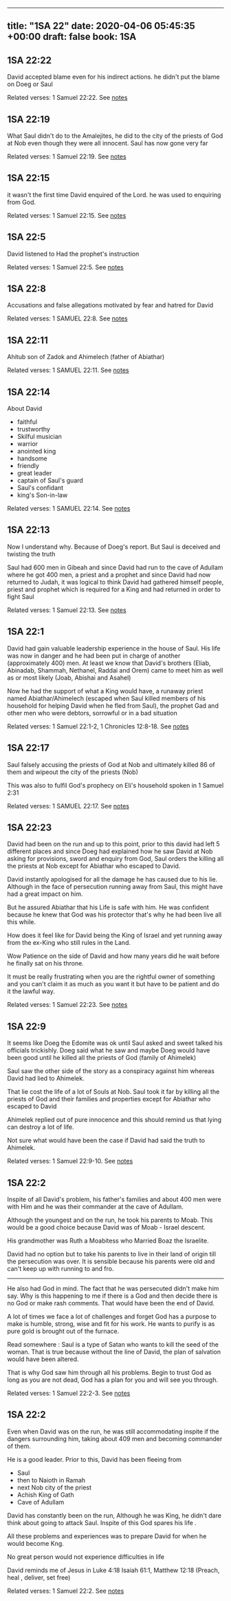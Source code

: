 
---
title: "1SA 22"
date: 2020-04-06 05:45:35 +00:00
draft: false
book: 1SA
---

## 1SA 22:22

David accepted blame even for his indirect actions.  he didn't put the blame on Doeg or Saul

Related verses: 1 Samuel 22:22. See [notes](https://my.bible.com/notes/3401546449099153836)


## 1SA 22:19

What Saul didn't do to the Amalejites, he did to the city of the priests of God at Nob even though they were all innocent. Saul has now gone very far

Related verses: 1 Samuel 22:19. See [notes](https://my.bible.com/notes/3401545884118016417)


## 1SA 22:15

it wasn't the first time David enquired of the Lord. he was used to enquiring from God.

Related verses: 1 Samuel 22:15. See [notes](https://my.bible.com/notes/3401544269344530821)


## 1SA 22:5

David listened to Had the prophet's instruction

Related verses: 1 Samuel 22:5. See [notes](https://my.bible.com/notes/3401540492449276268)


## 1SA 22:8

Accusations and false allegations motivated by fear and hatred for David

Related verses: 1 SAMUEL 22:8. See [notes](https://my.bible.com/notes/2635501977018818855)


## 1SA 22:11

Ahitub son of Zadok and Ahimelech (father of Abiathar)

Related verses: 1 SAMUEL 22:11. See [notes](https://my.bible.com/notes/2634829497119794171)


## 1SA 22:14

About David
- faithful
- trustworthy 
- Skilful musician 
- warrior 
- anointed king
- handsome 
- friendly
- great leader
- captain of Saul's guard
- Saul's confidant
- king's Son-in-law

Related verses: 1 SAMUEL 22:14. See [notes](https://my.bible.com/notes/2634822266567517163)


## 1SA 22:13

Now I understand why. Because of Doeg's report. But Saul is deceived and twisting the truth

Saul had 600 men in Gibeah and since David had run to the cave of Adullam where he got 400 men, a priest and a prophet and since David had now returned to Judah, it was logical to think David had gathered himself people, priest and prophet which is required for a King and had returned in order to fight Saul

Related verses: 1 Samuel 22:13. See [notes](https://my.bible.com/notes/2634818454305891296)


## 1SA 22:1

David had gain valuable leadership experience in the house of Saul. His life was now in danger and he had been put in charge of another (approximately 400) men. At least we know that David's brothers (Eliab, Abinadab, Shammah, Nethanel, Raddai and Orem) came to meet him as well as or most likely (Joab, Abishai and Asahel) 

Now he had the support of what a King would have, a runaway priest named Abiathar/Ahimelech (escaped when Saul killed members of his household for helping David when he fled from Saul), the prophet Gad and other men who were debtors, sorrowful or in a bad situation

Related verses: 1 Samuel 22:1-2, 1 Chronicles 12:8-18. See [notes](https://my.bible.com/notes/2634813251003343828)


## 1SA 22:17

Saul falsely accusing the priests of God at Nob and ultimately killed 86 of them and wipeout the city of the priests (Nob)

This was also to fulfil God's prophecy on Eli's household spoken in 1 Samuel 2:31

Related verses: 1 SAMUEL 22:17. See [notes](https://my.bible.com/notes/2634805069526852559)


## 1SA 22:23

David had been on the run and up to this point, prior to this david had left 5  different places and since Doeg had explained how he saw David at Nob asking for provisions, sword and enquiry from God, Saul orders the killing all the priests at Nob except for Abiathar who escaped to David.

David instantly apologised for all the damage he has caused due to his lie. Although in the face of persecution running away from Saul, this might have had a great impact on him.

But he assured Abiathar that his 
Life is safe with him. He was confident because he knew that God was his protector that's why he had been live all this while.

How does it feel like for David being the King of Israel and yet running away from the ex-King who still rules in the Land. 

Wow Patience on the side of David and how many years did he wait before he finally sat on his throne.

It must be really frustrating when you are the rightful owner of something and you can't claim it as much as you want it but have to be patient and do it the lawful way.

Related verses: 1 Samuel 22:23. See [notes](https://my.bible.com/notes/2279704867105399786)


## 1SA 22:9

It seems like Doeg the Edomite was ok until Saul asked and sweet talked his officials trickishly. Doeg said what he saw and maybe Doeg would have been good until he killed all the priests of God (family of Ahimelek)

Saul saw the other side of the story as a conspiracy against him whereas David had lied to Ahimelek.

That lie cost the life of a lot of Souls at Nob. Saul took it far by killing all the priests of God and their families and properties except for Abiathar who escaped to David

Ahimelek replied out of pure innocence and this should remind us that lying can destroy a lot of life.

Not sure what would have been the case if David had said the truth to Ahimelek.

Related verses: 1 Samuel 22:9-10. See [notes](https://my.bible.com/notes/2279690371037127614)


## 1SA 22:2

Inspite of all David's problem, his father's families and about 400 men were with Him and he was their commander at the cave of Adullam.

Although the youngest and on the run, he took his parents to Moab. This would be a good choice because David was of Moab - Israel descent.

His grandmother was Ruth a Moabitess who Married Boaz the Israelite.

David had no option but to take his parents to live in their land of origin till the persecution was over. It is sensible because his parents were old and can't keep up with running to and fro.

-------
He also had God in mind. The fact that he was persecuted didn't make him say. Why is this happening to me if there is a God and then decide there is no God or make rash comments. That would have been the end of David.

A lot of times we face a lot of challenges and forget God has a purpose to make is humble, strong, wise and fit for his work. He wants to purify is as pure gold is brought out of the furnace.

Read somewhere : Saul is a type of Satan who wants to kill the seed of the woman. That is true because without the line of David, the plan of salvation would have been altered. 

That is why God saw him through all his problems. Begin to trust God as long as you are not dead, God has a plan for you and will see you through.


Related verses: 1 Samuel 22:2-3. See [notes](https://my.bible.com/notes/2278977019826659678)


## 1SA 22:2

Even when David was on the run, he was still accommodating inspite if the dangers surrounding him, taking about 409 men and becoming commander of them. 

He is a good leader.
Prior to this, David has been fleeing from

- Saul 
- then to Naioth in Ramah
- next Nob city of the priest 
- Achish King of Gath
- Cave of Adullam

David has constantly been on the run, Although he was King, he didn't dare think about going to attack Saul. Inspite of this God spares his life .

All these problems and experiences was to prepare David for when he would become Kng.

No great person would not experience difficulties in life 

David reminds me of Jesus  in Luke 4:18 Isaiah 61:1,  Matthew 12:18 (Preach, heal , deliver, set free)

Related verses: 1 Samuel 22:2. See [notes](https://my.bible.com/notes/2278969837232054612)

